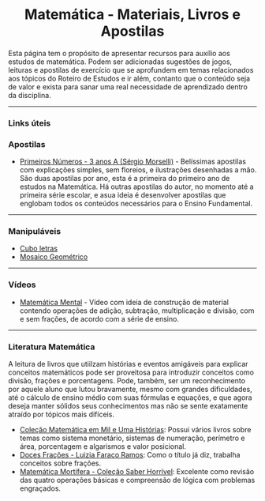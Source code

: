 <h1 align="center">Matemática - Materiais, Livros e Apostilas</h1>

Esta página tem o propósito de apresentar recursos para auxílio aos estudos de matemática. Podem ser adicionadas sugestões de jogos, leituras e apostilas de exercício que se aprofundem em temas relacionados aos tópicos do Roteiro de Estudos e ir além, contanto que o conteúdo seja de valor e exista para sanar uma real necessidade de aprendizado dentro da disciplina.

---

### Links úteis

### Apostilas

- [Primeiros Números - 3 anos A (Sérgio Morselli)](https://sergiomorselli.wordpress.com/primeirosnumeros34/) - Belíssimas apostilas com explicações simples, sem floreios, e ilustrações desenhadas a mão. São duas apostilas por ano, esta é a primeira do primeiro ano de estudos na Matemática. Há outras apostilas do autor, no momento até a primeira série escolar, e asua ideia é desenvolver apostilas que englobam todos os conteúdos necessários para o Ensino Fundamental.

---

### Manipuláveis

- [Cubo letras](https://loja.casaludica.com.br/jogos-educativos/alfabetizacao-letras/cubo-letras)
- [Mosaico Geométrico](https://loja.casaludica.com.br/jogos-educativos/mosaico-geometrico)

---

### Vídeos

- [Matemática Mental](https://www.youtube.com/watch?v=_Ps1AEp8s0s) - Vídeo com ideia de construção de material contendo operações de adição, subtração, multiplicação e divisão, com e sem frações, de acordo com a série de ensino.

---

### Literatura Matemática

A leitura de livros que utiilzam histórias e eventos amigáveis para explicar conceitos matemáticos pode ser proveitosa para introduzir conceitos como divisão, frações e porcentagens. Pode, também, ser um reconhecimento por aquele aluno que lutou bravamente, mesmo com grandes dificuldades, até o cálculo de ensino médio com suas fórmulas e equações, e que agora deseja manter sólidos seus conhecimentos mas não se sente exatamente atraído por tópicos mais difíceis.

- [Coleção Matemática em Mil e Uma Histórias](https://www.amazon.com.br/s?k=Martins+R.+Teixeira): Possui vários livros sobre temas como sistema monetário, sistemas de numeração, perímetro e área, porcentagem e algarismos e valor posicional.
- [Doces Frações - Luizia Faraco Ramos](https://www.amazon.com.br/Doces-Fra%C3%A7%C3%B5es-Luizia-Faraco-Ramos/dp/8508087896/): Como o título já diz, trabalha conceitos sobre frações.
- [Matemática Mortífera - Coleção Saber Horrível](https://www.amazon.com.br/Matemática-mortífera-Kjartan-Poskitt/dp/8506065313/): Excelente como revisão das quatro operações básicas e compreensão de lógica com problemas engraçados.
